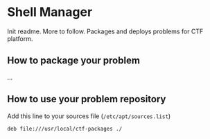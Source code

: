 Shell Manager
=============

Init readme. More to follow.
Packages and deploys problems for CTF platform.

How to package your problem
---------------------------
...


How to use your problem repository
----------------------------------

Add this line to your sources file (`/etc/apt/sources.list`)
```
deb file:///usr/local/ctf-packages ./
```
